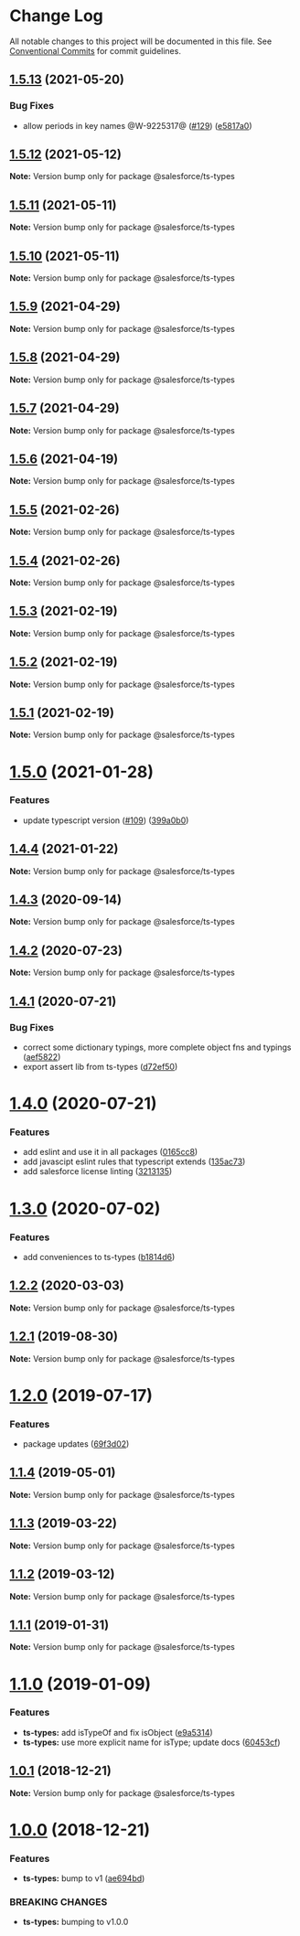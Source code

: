 # Change Log

All notable changes to this project will be documented in this file.
See [Conventional Commits](https://conventionalcommits.org) for commit guidelines.

## [1.5.13](https://github.com/forcedotcom/sfdx-dev-packages/compare/@salesforce/ts-types@1.5.12...@salesforce/ts-types@1.5.13) (2021-05-20)


### Bug Fixes

* allow periods in key names @W-9225317@ ([#129](https://github.com/forcedotcom/sfdx-dev-packages/issues/129)) ([e5817a0](https://github.com/forcedotcom/sfdx-dev-packages/commit/e5817a0624b15e6b353c610e92205426af773884))





## [1.5.12](https://github.com/forcedotcom/sfdx-dev-packages/compare/@salesforce/ts-types@1.5.11...@salesforce/ts-types@1.5.12) (2021-05-12)

**Note:** Version bump only for package @salesforce/ts-types





## [1.5.11](https://github.com/forcedotcom/sfdx-dev-packages/compare/@salesforce/ts-types@1.5.10...@salesforce/ts-types@1.5.11) (2021-05-11)

**Note:** Version bump only for package @salesforce/ts-types





## [1.5.10](https://github.com/forcedotcom/sfdx-dev-packages/compare/@salesforce/ts-types@1.5.9...@salesforce/ts-types@1.5.10) (2021-05-11)

**Note:** Version bump only for package @salesforce/ts-types





## [1.5.9](https://github.com/forcedotcom/sfdx-dev-packages/compare/@salesforce/ts-types@1.5.8...@salesforce/ts-types@1.5.9) (2021-04-29)

**Note:** Version bump only for package @salesforce/ts-types





## [1.5.8](https://github.com/forcedotcom/sfdx-dev-packages/compare/@salesforce/ts-types@1.5.7...@salesforce/ts-types@1.5.8) (2021-04-29)

**Note:** Version bump only for package @salesforce/ts-types





## [1.5.7](https://github.com/forcedotcom/sfdx-dev-packages/compare/@salesforce/ts-types@1.5.6...@salesforce/ts-types@1.5.7) (2021-04-29)

**Note:** Version bump only for package @salesforce/ts-types





## [1.5.6](https://github.com/forcedotcom/sfdx-dev-packages/compare/@salesforce/ts-types@1.5.5-testing...@salesforce/ts-types@1.5.6) (2021-04-19)

**Note:** Version bump only for package @salesforce/ts-types





## [1.5.5](https://github.com/forcedotcom/sfdx-dev-packages/compare/@salesforce/ts-types@1.5.4...@salesforce/ts-types@1.5.5) (2021-02-26)

**Note:** Version bump only for package @salesforce/ts-types





## [1.5.4](https://github.com/forcedotcom/sfdx-dev-packages/compare/@salesforce/ts-types@1.5.3...@salesforce/ts-types@1.5.4) (2021-02-26)

**Note:** Version bump only for package @salesforce/ts-types





## [1.5.3](https://github.com/forcedotcom/sfdx-dev-packages/compare/@salesforce/ts-types@1.5.2...@salesforce/ts-types@1.5.3) (2021-02-19)

**Note:** Version bump only for package @salesforce/ts-types





## [1.5.2](https://github.com/forcedotcom/sfdx-dev-packages/compare/@salesforce/ts-types@1.5.1...@salesforce/ts-types@1.5.2) (2021-02-19)

**Note:** Version bump only for package @salesforce/ts-types





## [1.5.1](https://github.com/forcedotcom/sfdx-dev-packages/compare/@salesforce/ts-types@1.5.0...@salesforce/ts-types@1.5.1) (2021-02-19)

**Note:** Version bump only for package @salesforce/ts-types





# [1.5.0](https://github.com/forcedotcom/sfdx-dev-packages/compare/@salesforce/ts-types@1.4.4...@salesforce/ts-types@1.5.0) (2021-01-28)


### Features

* update typescript version ([#109](https://github.com/forcedotcom/sfdx-dev-packages/issues/109)) ([399a0b0](https://github.com/forcedotcom/sfdx-dev-packages/commit/399a0b03aa831f25511bb3391702c10dc5c4a488))





## [1.4.4](https://github.com/forcedotcom/sfdx-dev-packages/compare/@salesforce/ts-types@1.4.3...@salesforce/ts-types@1.4.4) (2021-01-22)

**Note:** Version bump only for package @salesforce/ts-types





## [1.4.3](https://github.com/forcedotcom/sfdx-dev-packages/compare/@salesforce/ts-types@1.4.2...@salesforce/ts-types@1.4.3) (2020-09-14)

**Note:** Version bump only for package @salesforce/ts-types





## [1.4.2](https://github.com/forcedotcom/sfdx-dev-packages/compare/@salesforce/ts-types@1.4.1...@salesforce/ts-types@1.4.2) (2020-07-23)

**Note:** Version bump only for package @salesforce/ts-types





## [1.4.1](https://github.com/forcedotcom/sfdx-dev-packages/compare/@salesforce/ts-types@1.4.0...@salesforce/ts-types@1.4.1) (2020-07-21)


### Bug Fixes

* correct some dictionary typings, more complete object fns and typings ([aef5822](https://github.com/forcedotcom/sfdx-dev-packages/commit/aef5822ea24b15a4a2f40612ef5e7f6a71a9397a))
* export assert lib from ts-types ([d72ef50](https://github.com/forcedotcom/sfdx-dev-packages/commit/d72ef50b32ad2055b1175dd61499a649f4d18ac2))





# [1.4.0](https://github.com/forcedotcom/sfdx-dev-packages/compare/@salesforce/ts-types@1.3.0...@salesforce/ts-types@1.4.0) (2020-07-21)


### Features

* add eslint and use it in all packages ([0165cc8](https://github.com/forcedotcom/sfdx-dev-packages/commit/0165cc8853079c7f987dddfb60ced3efb00deea0))
* add javascipt eslint rules that typescript extends ([135ac73](https://github.com/forcedotcom/sfdx-dev-packages/commit/135ac73b8c513d8950ac69373349361d9f600a8c))
* add salesforce license linting ([3213135](https://github.com/forcedotcom/sfdx-dev-packages/commit/3213135f34956335ef2c123ec680c2de2bc7f10f))





# [1.3.0](https://github.com/forcedotcom/sfdx-dev-packages/compare/@salesforce/ts-types@1.2.2...@salesforce/ts-types@1.3.0) (2020-07-02)


### Features

* add conveniences to ts-types ([b1814d6](https://github.com/forcedotcom/sfdx-dev-packages/commit/b1814d6))





## [1.2.2](https://github.com/forcedotcom/sfdx-dev-packages/compare/@salesforce/ts-types@1.2.1...@salesforce/ts-types@1.2.2) (2020-03-03)

**Note:** Version bump only for package @salesforce/ts-types





## [1.2.1](https://github.com/forcedotcom/sfdx-dev-packages/compare/@salesforce/ts-types@1.2.0...@salesforce/ts-types@1.2.1) (2019-08-30)

**Note:** Version bump only for package @salesforce/ts-types





# [1.2.0](https://github.com/forcedotcom/sfdx-dev-packages/compare/@salesforce/ts-types@1.1.4...@salesforce/ts-types@1.2.0) (2019-07-17)


### Features

* package updates ([69f3d02](https://github.com/forcedotcom/sfdx-dev-packages/commit/69f3d02))





## [1.1.4](https://github.com/forcedotcom/sfdx-dev-packages/compare/@salesforce/ts-types@1.1.3...@salesforce/ts-types@1.1.4) (2019-05-01)

**Note:** Version bump only for package @salesforce/ts-types





## [1.1.3](https://github.com/forcedotcom/sfdx-dev-packages/compare/@salesforce/ts-types@1.1.2...@salesforce/ts-types@1.1.3) (2019-03-22)

**Note:** Version bump only for package @salesforce/ts-types





## [1.1.2](https://github.com/forcedotcom/sfdx-dev-packages/compare/@salesforce/ts-types@1.1.1...@salesforce/ts-types@1.1.2) (2019-03-12)

**Note:** Version bump only for package @salesforce/ts-types





## [1.1.1](https://github.com/forcedotcom/sfdx-dev-packages/compare/@salesforce/ts-types@1.1.0...@salesforce/ts-types@1.1.1) (2019-01-31)

**Note:** Version bump only for package @salesforce/ts-types

# [1.1.0](https://github.com/forcedotcom/sfdx-dev-packages/compare/@salesforce/ts-types@1.0.1...@salesforce/ts-types@1.1.0) (2019-01-09)

### Features

- **ts-types:** add isTypeOf and fix isObject ([e9a5314](https://github.com/forcedotcom/sfdx-dev-packages/commit/e9a5314))
- **ts-types:** use more explicit name for isType; update docs ([60453cf](https://github.com/forcedotcom/sfdx-dev-packages/commit/60453cf))

## [1.0.1](https://github.com/forcedotcom/sfdx-dev-packages/compare/@salesforce/ts-types@1.0.0...@salesforce/ts-types@1.0.1) (2018-12-21)

**Note:** Version bump only for package @salesforce/ts-types

# [1.0.0](https://github.com/forcedotcom/sfdx-dev-packages/compare/@salesforce/ts-types@0.20.2...@salesforce/ts-types@1.0.0) (2018-12-21)

### Features

- **ts-types:** bump to v1 ([ae694bd](https://github.com/forcedotcom/sfdx-dev-packages/commit/ae694bd))

### BREAKING CHANGES

- **ts-types:** bumping to v1.0.0

